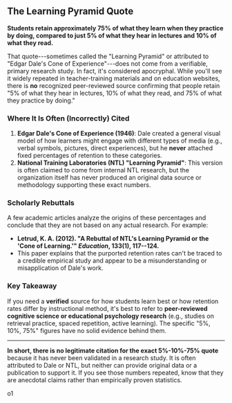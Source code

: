 ## The Learning Pyramid Quote

**Students retain approximately 75% of what they learn when they practice by doing, compared to just 5% of what they hear in lectures and 10% of what they read.**

That quote---sometimes called the "Learning Pyramid" or attributed to "Edgar Dale's Cone of Experience"---does not come from a verifiable, primary research study. In fact, it's considered apocryphal. While you'll see it widely repeated in teacher-training materials and on education websites, there is **no** recognized peer-reviewed source confirming that people retain "5% of what they hear in lectures, 10% of what they read, and 75% of what they practice by doing."

### Where It Is Often (Incorrectly) Cited

1.  **Edgar Dale's Cone of Experience (1946)**: Dale created a general visual model of how learners might engage with different types of media (e.g., verbal symbols, pictures, direct experiences), but he **never** attached fixed percentages of retention to these categories.
2.  **National Training Laboratories (NTL) "Learning Pyramid"**: This version is often claimed to come from internal NTL research, but the organization itself has never produced an original data source or methodology supporting these exact numbers.

### Scholarly Rebuttals

A few academic articles analyze the origins of these percentages and conclude that they are not based on any actual research. For example:

-   **Letrud, K. A. (2012). "A Rebuttal of NTL's Learning Pyramid or the 'Cone of Learning.'" *Education*, 133(1), 117--124.**
-   This paper explains that the purported retention rates can't be traced to a credible empirical study and appear to be a misunderstanding or misapplication of Dale's work.

### Key Takeaway

If you need a **verified** source for how students learn best or how retention rates differ by instructional method, it's best to refer to **peer-reviewed cognitive science or educational psychology research** (e.g., studies on retrieval practice, spaced repetition, active learning). The specific "5%, 10%, 75%" figures have no solid evidence behind them.

* * * *

**In short, there is no legitimate citation for the exact 5%-10%-75% quote** because it has never been validated in a research study. It is often attributed to Dale or NTL, but neither can provide original data or a publication to support it. If you see those numbers repeated, know that they are anecdotal claims rather than empirically proven statistics.

o1